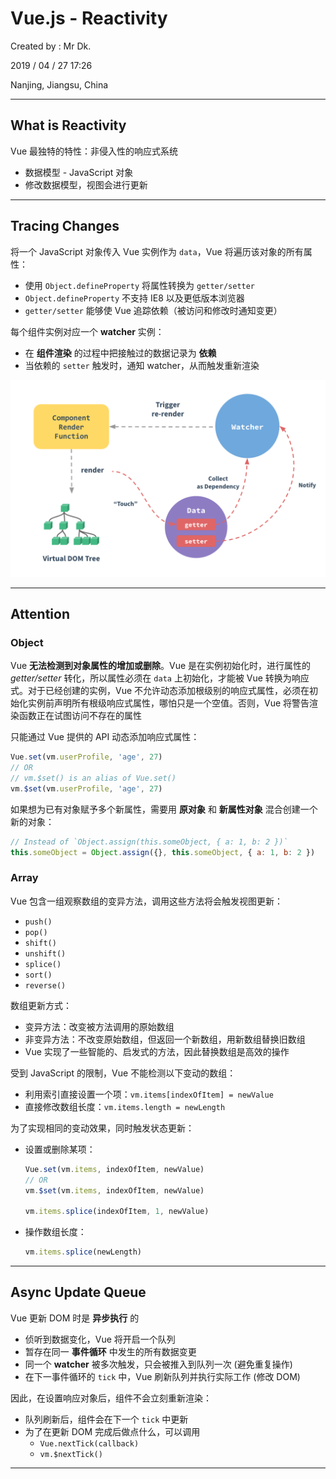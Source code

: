 # Vue.js - Reactivity

Created by : Mr Dk.

2019 / 04 / 27 17:26

Nanjing, Jiangsu, China

---

## What is Reactivity

Vue 最独特的特性：非侵入性的响应式系统

* 数据模型 - JavaScript 对象
* 修改数据模型，视图会进行更新

---

## Tracing Changes

将一个 JavaScript 对象传入 Vue 实例作为 `data`，Vue 将遍历该对象的所有属性：

* 使用 `Object.defineProperty` 将属性转换为 `getter/setter`
* `Object.defineProperty` 不支持 IE8 以及更低版本浏览器
* `getter/setter` 能够使 Vue 追踪依赖（被访问和修改时通知变更）

每个组件实例对应一个 **watcher** 实例：

* 在 **组件渲染** 的过程中把接触过的数据记录为 **依赖**
* 当依赖的 `setter` 触发时，通知 watcher，从而触发重新渲染

![vue-reactive](../img/vue-reactive.png)

---

## Attention

### Object

Vue **无法检测到对象属性的增加或删除**。Vue 是在实例初始化时，进行属性的 *getter/setter* 转化，所以属性必须在 `data` 上初始化，才能被 Vue 转换为响应式。对于已经创建的实例，Vue 不允许动态添加根级别的响应式属性，必须在初始化实例前声明所有根级响应式属性，哪怕只是一个空值。否则，Vue 将警告渲染函数正在试图访问不存在的属性

只能通过 Vue 提供的 API 动态添加响应式属性：

```javascript
Vue.set(vm.userProfile, 'age', 27)
// OR
// vm.$set() is an alias of Vue.set()
vm.$set(vm.userProfile, 'age', 27)
```

如果想为已有对象赋予多个新属性，需要用 **原对象** 和 **新属性对象** 混合创建一个新的对象：

```javascript
// Instead of `Object.assign(this.someObject, { a: 1, b: 2 })`
this.someObject = Object.assign({}, this.someObject, { a: 1, b: 2 })
```

### Array

Vue 包含一组观察数组的变异方法，调用这些方法将会触发视图更新：

* `push()`
* `pop()`
* `shift()`
* `unshift()`
* `splice()`
* `sort()`
* `reverse()`

数组更新方式：

* 变异方法：改变被方法调用的原始数组
* 非变异方法：不改变原始数组，但返回一个新数组，用新数组替换旧数组
* Vue 实现了一些智能的、启发式的方法，因此替换数组是高效的操作

受到 JavaScript 的限制，Vue 不能检测以下变动的数组：

* 利用索引直接设置一个项：`vm.items[indexOfItem] = newValue`
* 直接修改数组长度：`vm.items.length = newLength`

为了实现相同的变动效果，同时触发状态更新：

* 设置或删除某项：

  ```javascript
  Vue.set(vm.items, indexOfItem, newValue)
  // OR
  vm.$set(vm.items, indexOfItem, newValue)
  
  vm.items.splice(indexOfItem, 1, newValue)
  ```

* 操作数组长度：

  ```javascript
  vm.items.splice(newLength)
  ```

---

## Async Update Queue

Vue 更新 DOM 时是 **异步执行** 的

* 侦听到数据变化，Vue 将开启一个队列
* 暂存在同一 **事件循环** 中发生的所有数据变更
* 同一个 **watcher** 被多次触发，只会被推入到队列一次 (避免重复操作)
* 在下一事件循环的 `tick` 中，Vue 刷新队列并执行实际工作 (修改 DOM)

因此，在设置响应对象后，组件不会立刻重新渲染：

* 队列刷新后，组件会在下一个 `tick` 中更新
* 为了在更新 DOM 完成后做点什么，可以调用
  * `Vue.nextTick(callback)`
  * `vm.$nextTick()`

---

